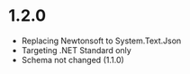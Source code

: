 # 1.2.0

- Replacing Newtonsoft to System.Text.Json
- Targeting .NET Standard only
- Schema not changed (1.1.0)